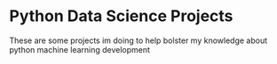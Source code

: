 # Python Data Science Projects
<p> These are some projects im doing to help bolster my knowledge about python machine learning development </p>